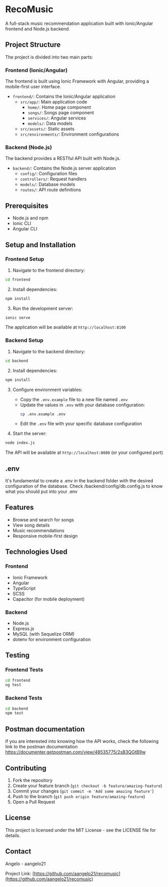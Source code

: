 # RecoMusic

A full-stack music recommendation application built with Ionic/Angular frontend and Node.js backend.

## Project Structure

The project is divided into two main parts:

### Frontend (Ionic/Angular)

The frontend is built using Ionic Framework with Angular, providing a mobile-first user interface.

- `frontend/`: Contains the Ionic/Angular application
  - `src/app/`: Main application code
    - `home/`: Home page component
    - `songs/`: Songs page component
    - `services/`: Angular services
    - `models/`: Data models
  - `src/assets/`: Static assets
  - `src/environments/`: Environment configurations

### Backend (Node.js)

The backend provides a RESTful API built with Node.js.

- `backend/`: Contains the Node.js server application
  - `config/`: Configuration files
  - `controllers/`: Request handlers
  - `models/`: Database models
  - `routes/`: API route definitions

## Prerequisites

- Node.js and npm
- Ionic CLI
- Angular CLI

## Setup and Installation

### Frontend Setup

1. Navigate to the frontend directory:
```bash
cd frontend
```

2. Install dependencies:
```bash
npm install
```

3. Run the development server:
```bash
ionic serve
```

The application will be available at `http://localhost:8100`

### Backend Setup

1. Navigate to the backend directory:
```bash
cd backend
```

2. Install dependencies:
```bash
npm install
```

3. Configure environment variables:
   - Copy the `.env.example` file to a new file named `.env`
   - Update the values in `.env` with your database configuration:
     ```bash
     cp .env.example .env
     ```
   - Edit the `.env` file with your specific database configuration

4. Start the server:
```bash
node index.js
```

The API will be available at `http://localhost:8080` (or your configured port)

## .env

It's fundamental to create a .env in the backend folder with the desired configuration of the database.
Check /backend/config/db.config.js to know what you should put into your .env

## Features

- Browse and search for songs
- View song details
- Music recommendations
- Responsive mobile-first design

## Technologies Used

### Frontend
- Ionic Framework
- Angular
- TypeScript
- SCSS
- Capacitor (for mobile deployment)

### Backend
- Node.js
- Express.js
- MySQL (with Sequelize ORM)
- dotenv for environment configuration

## Testing

### Frontend Tests
```bash
cd frontend
ng test
```

### Backend Tests
```bash
cd backend
npm test
```

## Postman documentation

If you are interested into knowing how the API works, check the following link to the postman documentation https://documenter.getpostman.com/view/48535775/2sB3QGtB9w

## Contributing

1. Fork the repository
2. Create your feature branch (`git checkout -b feature/amazing-feature`)
3. Commit your changes (`git commit -m 'Add some amazing feature'`)
4. Push to the branch (`git push origin feature/amazing-feature`)
5. Open a Pull Request

## License

This project is licensed under the MIT License - see the LICENSE file for details.

## Contact

Angelo - aangelo21

Project Link: [https://github.com/aangelo21/recomusic](https://github.com/aangelo21/recomusic)
